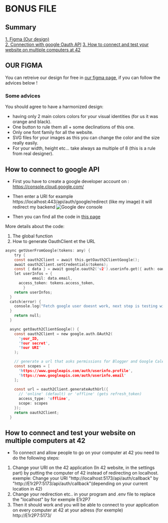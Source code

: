 # BONUS FILE

## Summary

[1. Figma (Our design)](https://www.figma.com/community/file/1232336481479291339)  
[2. Connection with google Oauth API](#google)
[3. How to connect and test your website on multiple computers at 42](#connect)

## OUR FIGMA <a name="figma"></a>

You can retreive our design for free in [our figma page](https://www.figma.com/community/file/1232336481479291339), if you can follow the advices below ! 

### Some advices
You should agree to have a harmonized design: 
- having only 2 main colors colors for your visual identities (for us it was orange and black).
- One button to rule them all + some declinations of this one.
- Only one font family for all the website.
- SVG files for your images as this you can change the color and the size really easily.
- For your width, height etc... take always aa multiple of 8 (this is a rule from real designer).

## How to connect to google API <a name="google"></a>
- First you have to create a google developer account on : https://console.cloud.google.com/ 
- Then enter a URI for example https://localhost:443/api/auth/google/redirect (like my image) it will redirect my backend
![Google dev console](https://media.discordapp.net/attachments/1101125011449839687/1101125121000886272/Capture_decran_2023-04-27_a_14.36.25.png?width=820&height=1138)

- Then you can find all the code in [this page](https://github.com/vbachele/ft_transcendence_42/blob/main/backend/src/auth/google-auth/google.service.ts)

More details about the code: 
1. The global function
2. How to generate OauthClient et the URL 
```c
async getUserFromGoogle(tokens: any) {
    try {
    const oauth2Client = await this.getOauth2ClientGoogle();
    await oauth2Client.setCredentials(tokens);
    const { data } = await google.oauth2('v2').userinfo.get({ auth: oauth2Client });
    let userInfos = {
			email: data.email,
      access_token: tokens.access_token,
		}
    return userInfos;
  }
  catch(error) {
    console.log("Fetch google user doesnt work, next step is testing with 42api")
  }
    return null;
  }
```

```c
  async getOauth2ClientGoogle() {
    const oauth2Client = new google.auth.OAuth2(
      'your_ID,
      'Your secret',
      'Your URI'
    );

    // generate a url that asks permissions for Blogger and Google Calendar scopes
    const scopes = [
      'https://www.googleapis.com/auth/userinfo.profile',
      'https://www.googleapis.com/auth/userinfo.email'
    ];
    
    const url = oauth2Client.generateAuthUrl({
      // 'online' (default) or 'offline' (gets refresh_token)
      access_type: 'offline',
      scope: scopes
    });
    return oauth2Client;
  }
```

## How to connect and test your website on multiple computers at 42 <a name="connect"></a>
- To connect and allow people to go on your computer at 42 you need to do the following steps:
1. Change your URI on the 42 application (In 42 website, in the settings part) by putting the computer of 42 instead of redirecting on localhost. exemple:
Change your URI "http://localhost:5173/api/auth/callback" by "http://E1r2P7:5173/api/auth/callback"(depending on your current location in 42)
2. Change your redirection etc.. in your program and .env file to replace the "localhost" by for exemple E1r2P7
3. Then it should work and you will be able to connect to your application on every computer at 42 at your adress (for exemple) http://E1r2P7:5173/ 



